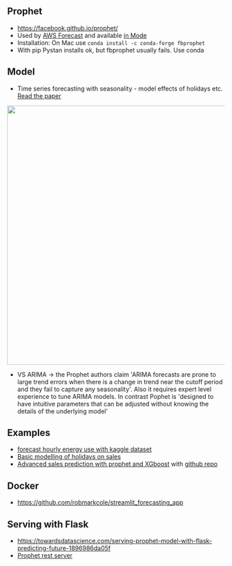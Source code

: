 ## Prophet
* https://facebook.github.io/prophet/
* Used by [AWS Forecast](https://aws.amazon.com/forecast/) and available [in Mode](https://mode.com/notebooks/)
* Installation: On Mac use `conda install -c conda-forge fbprophet`
* With pip Pystan installs ok, but fbprophet usually fails. Use conda

## Model
* Time series forecasting with seasonality - model effects of holidays etc. [Read the paper](https://peerj.com/preprints/3190/)

<p align="center">
<img src="https://github.com/robmarkcole/Useful-python/blob/master/Prophet/model.jpg" width="600">
</p>

* VS ARIMA -> the Prophet authors claim 'ARIMA forecasts are prone to large trend errors when there is a change in trend near the cutoff period and they fail to capture any seasonality'. Also it requires expert level experience to tune ARIMA models. In contrast Pophet is 'designed to have intuitive parameters  that  can  be  adjusted  without  knowing  the  details  of  the  underlying  model'

## Examples
* [forecast hourly energy use with kaggle dataset](https://www.kaggle.com/robikscube/tutorial-time-series-forecasting-with-prophet)
* [Basic modelling of holidays on sales](https://towardsdatascience.com/predicting-sales-with-python-a-comprehensive-guide-with-facebooks-prophet-1faf092a84e1)
* [Advanced sales prediction with prophet and XGboost](https://www.kaggle.com/elenapetrova/time-series-analysis-and-forecasts-with-prophet) with [github repo](https://github.com/datageekette/rossmann_TSA_forecasts)

## Docker
* https://github.com/robmarkcole/streamlit_forecasting_app

## Serving with Flask
* https://towardsdatascience.com/serving-prophet-model-with-flask-predicting-future-1896986da05f
* [Prophet rest server](https://github.com/scirag/fbprophet-rest-docker)